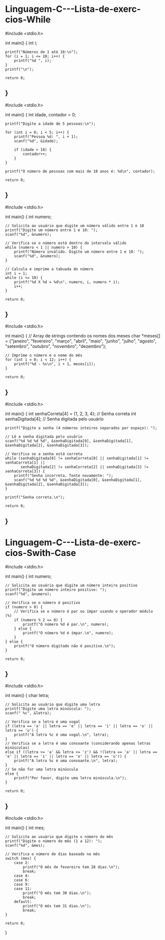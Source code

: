 # Linguagem-C---Lista-de-exerc-cios-While

#include <stdio.h>

int main() {
    int i;

    printf("Números de 1 até 10:\n");
    for (i = 1; i <= 10; i++) {
        printf("%d ", i);
    }
    printf("\n");

    return 0;
}
---------------------------------------------

#include <stdio.h>

int main() {
    int idade, contador = 0;
    
    printf("Digite a idade de 5 pessoas:\n");

    for (int i = 0; i < 5; i++) {
        printf("Pessoa %d: ", i + 1);
        scanf("%d", &idade);

        if (idade > 18) {
            contador++;
        }
    }

    printf("O número de pessoas com mais de 18 anos é: %d\n", contador);

    return 0;
}
---------------------------------------------

#include <stdio.h>

int main() {
    int numero;

    // Solicita ao usuário que digite um número válido entre 1 e 10
    printf("Digite um número entre 1 e 10: ");
    scanf("%d", &numero);

    // Verifica se o número está dentro do intervalo válido
    while (numero < 1 || numero > 10) {
        printf("Número inválido. Digite um número entre 1 e 10: ");
        scanf("%d", &numero);
    }

    // Calcula e imprime a tabuada do número
    int i = 1;
    while (i <= 10) {
        printf("%d X %d = %d\n", numero, i, numero * i);
        i++;
    }

    return 0;
}
----------------------------------------------
#include <stdio.h>

int main() {
    // Array de strings contendo os nomes dos meses
    char *meses[] = {"janeiro", "fevereiro", "março", "abril", "maio", "junho",
                     "julho", "agosto", "setembro", "outubro", "novembro", "dezembro"};

    // Imprime o número e o nome do mês
    for (int i = 0; i < 12; i++) {
        printf("%d - %s\n", i + 1, meses[i]);
    }

    return 0;
}
-------------------------------------------------

#include <stdio.h>

int main() {
    int senhaCorreta[4] = {1, 2, 3, 4}; // Senha correta
    int senhaDigitada[4]; // Senha digitada pelo usuário

    printf("Digite a senha (4 números inteiros separados por espaço): ");

    // Lê a senha digitada pelo usuário
    scanf("%d %d %d %d", &senhaDigitada[0], &senhaDigitada[1], &senhaDigitada[2], &senhaDigitada[3]);

    // Verifica se a senha está correta
    while (senhaDigitada[0] != senhaCorreta[0] || senhaDigitada[1] != senhaCorreta[1] ||
           senhaDigitada[2] != senhaCorreta[2] || senhaDigitada[3] != senhaCorreta[3]) {
        printf("Senha incorreta. Tente novamente: ");
        scanf("%d %d %d %d", &senhaDigitada[0], &senhaDigitada[1], &senhaDigitada[2], &senhaDigitada[3]);
    }

    printf("Senha correta.\n");

    return 0;
}
-----------------------------------------------

# Linguagem-C---Lista-de-exerc-cios-Swith-Case

#include <stdio.h>

int main() {
    int numero;

    // Solicita ao usuário que digite um número inteiro positivo
    printf("Digite um número inteiro positivo: ");
    scanf("%d", &numero);

    // Verifica se o número é positivo
    if (numero > 0) {
        // Verifica se o número é par ou ímpar usando o operador módulo (%)
        if (numero % 2 == 0) {
            printf("O número %d é par.\n", numero);
        } else {
            printf("O número %d é ímpar.\n", numero);
        }
    } else {
        printf("O número digitado não é positivo.\n");
    }

    return 0;
}
--------------------------------------------------

#include <stdio.h>

int main() {
    char letra;

    // Solicita ao usuário que digite uma letra
    printf("Digite uma letra minúscula: ");
    scanf(" %c", &letra);

    // Verifica se a letra é uma vogal
    if (letra == 'a' || letra == 'e' || letra == 'i' || letra == 'o' || letra == 'u') {
        printf("A letra %c é uma vogal.\n", letra);
    }
    // Verifica se a letra é uma consoante (considerando apenas letras minúsculas)
    else if ((letra >= 'a' && letra <= 'z') && !(letra == 'a' || letra == 'e' || letra == 'i' || letra == 'o' || letra == 'u')) {
        printf("A letra %c é uma consoante.\n", letra);
    }
    // Se não for uma letra minúscula
    else {
        printf("Por favor, digite uma letra minúscula.\n");
    }

    return 0;
}
----------------------------------------------------

#include <stdio.h>

int main() {
    int mes;

    // Solicita ao usuário que digite o número do mês
    printf("Digite o número do mês (1 a 12): ");
    scanf("%d", &mes);

    // Verifica o número de dias baseado no mês
    switch (mes) {
        case 2:
            printf("O mês de fevereiro tem 28 dias.\n");
            break;
        case 4:
        case 6:
        case 9:
        case 11:
            printf("O mês tem 30 dias.\n");
            break;
        default:
            printf("O mês tem 31 dias.\n");
            break;
    }

    return 0;
}

